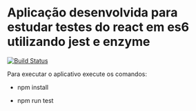 # Aplicação desenvolvida para estudar testes do react em es6 utilizando jest e enzyme

[![Build Status](https://travis-ci.org/emirdeliz/react-es6-jest-enzyme-boilerplate.svg?branch=master)](https://travis-ci.org/emirdeliz/react-es6-jest-enzyme-boilerplate)

Para executar o aplicativo execute os comandos:

* npm install

* npm run test

